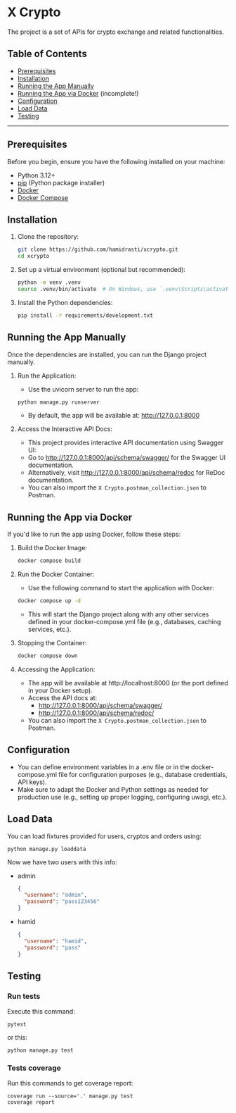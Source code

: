 # X Crypto

The project is a set of APIs for crypto exchange and related functionalities.

## Table of Contents

- [Prerequisites](#prerequisites)
- [Installation](#installation)
- [Running the App Manually](#running-the-app-manually)
- [Running the App via Docker](#running-the-app-via-docker) (incomplete!)
- [Configuration](#configuration)
- [Load Data](#load-data)
- [Testing](#testing)

---

## Prerequisites

Before you begin, ensure you have the following installed on your machine:

- Python 3.12+ 
- [pip](https://pip.pypa.io/en/stable/) (Python package installer)
- [Docker](https://docs.docker.com/get-docker/)
- [Docker Compose](https://docs.docker.com/compose/install/)

## Installation

1. Clone the repository:

   ```bash
   git clone https://github.com/hamidrasti/xcrypto.git
   cd xcrypto
   ```
   
2. Set up a virtual environment (optional but recommended):

   ```bash
   python -m venv .venv
   source .venv/bin/activate  # On Windows, use `.venv\Scripts\activate`
   ```

3. Install the Python dependencies:

   ```bash
   pip install -r requirements/development.txt
   ```
   
## Running the App Manually

Once the dependencies are installed, you can run the Django project manually.

1. Run the Application:
    - Use the uvicorn server to run the app:

   ```bash
   python manage.py runserver
   ```
   
   - By default, the app will be available at: http://127.0.0.1:8000

2. Access the Interactive API Docs:
   - This project provides interactive API documentation using Swagger UI:
   - Go to http://127.0.0.1:8000/api/schema/swagger/ for the Swagger UI documentation.
   - Alternatively, visit http://127.0.0.1:8000/api/schema/redoc for ReDoc documentation.
   - You can also import the `X Crypto.postman_collection.json` to Postman.

## Running the App via Docker

If you'd like to run the app using Docker, follow these steps:

1. Build the Docker Image:

   ```bash
   docker compose build
   ```

2. Run the Docker Container:
    - Use the following command to start the application with Docker:
   ```bash
   docker compose up -d
   ```
    - This will start the Django project along with any other services defined in your docker-compose.yml file (e.g., databases, caching services, etc.).

3. Stopping the Container:
   ```bash
   docker compose down
   ```
   
4. Accessing the Application:
   - The app will be available at http://localhost:8000 (or the port defined in your Docker setup).
   - Access the API docs at:
        - http://127.0.0.1:8000/api/schema/swagger/
        - http://127.0.0.1:8000/api/schema/redoc/
   - You can also import the `X Crypto.postman_collection.json` to Postman.

## Configuration
- You can define environment variables in a .env file or in the docker-compose.yml file for configuration purposes (e.g., database credentials, API keys).
- Make sure to adapt the Docker and Python settings as needed for production use (e.g., setting up proper logging, configuring uwsgi, etc.).


## Load Data

You can load fixtures provided for users, cryptos and orders using:

```shell
python manage.py loaddata
```

Now we have two users with this info:

- admin
    ```json
    {
      "username": "admin",
      "password": "pass123456"
    }
    ```

- hamid
    ```json
    {
      "username": "hamid",
      "password": "pass"
    }
    ```
  

## Testing

### Run tests

Execute this command:

```shell
pytest
```

or this:

```shell
python manage.py test
```

### Tests coverage

Run this commands to get coverage report:

```shell
coverage run --source='.' manage.py test
coverage report
```

